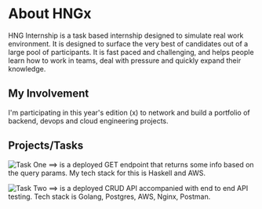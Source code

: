 # About HNGx

HNG Internship is a task based internship designed to simulate real work environment. It is designed to surface the very best of candidates out of a large pool of participants. It is fast paced and challenging, and helps people learn how to work in teams, deal with pressure and quickly expand their knowledge.

## My Involvement

I'm participating in this year's edition (x) to network and build a portfolio of backend, devops and cloud engineering projects.

## Projects/Tasks

![Task One](https://github.com/DavidHODs/HNG-X) ==> is a deployed GET endpoint that returns some info based on the query params. My tech stack for this is Haskell and AWS.

![Task Two](https://github.com/DavidHODs/HNGx/tree/main/StageTwo) ==> is a deployed CRUD API accompanied with end to end API testing. Tech stack is Golang, Postgres, AWS, Nginx, Postman.
